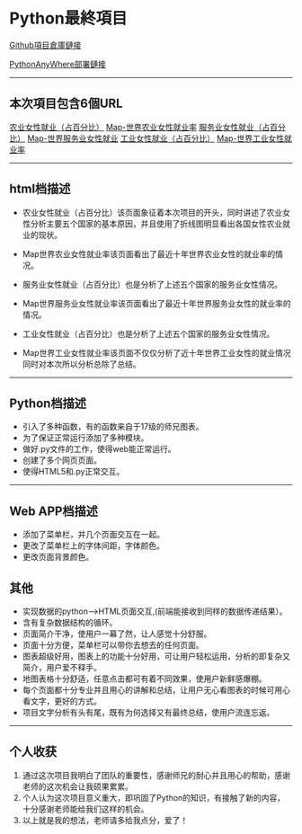 # Python最終項目

[Github項目倉庫鏈接](https://github.com/ldfc/2020python.end)

[PythonAnyWhere部署鏈接](http://ldfckk.pythonanywhere.com/)

---------------------------------------------------------------------------

## 本次項目包含6個URL

[农业女性就业（占百分比）](http://ldfckk.pythonanywhere.com/)
[Map-世界农业女性就业率](http://ldfckk.pythonanywhere.com/1)
[服务业女性就业（占百分比）](http://ldfckk.pythonanywhere.com/2)
[Map-世界服务业女性就业](http://ldfckk.pythonanywhere.com/3)
[工业女性就业（占百分比）](http://ldfckk.pythonanywhere.com/4)
[Map-世界工业女性就业率](http://ldfckk.pythonanywhere.com/5)

---------------------------------------------------------------------------

## html档描述

- 农业女性就业（占百分比）该页面象征着本次项目的开头，同时讲述了农业女性分析主要五个国家的基本原因，并且使用了折线图明显看出各国女性农业就业的现状。

- Map世界农业女性就业率该页面看出了最近十年世界农业女性的就业率的情况。

- 服务业女性就业（占百分比）也是分析了上述五个国家的服务业女性情况。

- Map世界服务业女性就业率该页面看出了最近十年世界服务业女性的就业率的情况。

- 工业女性就业（占百分比）也是分析了上述五个国家的服务业女性情况。

- Map世界工业女性就业率该页面不仅仅分析了近十年世界工业女性的就业情况同时对本次所以分析总除了总结。

---------------------------------------------------------------------------

## Python档描述

- 引入了多种函数，有的函数来自于17级的师兄图表。
- 为了保证正常运行添加了多种模块。
- 做好.py文件的工作，使得web能正常运行。
- 创建了多个网页页面。
- 使得HTML5和.py正常交互。

-----------------------------------------------------------------------

## Web APP档描述

- 添加了菜单栏，并几个页面交互在一起。
- 更改了菜单栏上的字体间距，字体颜色。
- 更改页面背景颜色。

## 其他

- 实现数据的python——>HTML页面交互,(前端能接收到同样的数据传递结果）。
- 含有复杂数据结构的循环。
- 页面简介干净，使用户一幕了然，让人感觉十分舒服。
- 页面十分方便，菜单栏可以带你去想去的任何页面。
- 图表超级好用，图表上的功能十分好用，可让用户轻松运用，分析的即复杂又简介，用户爱不释手。
- 地图表格十分舒适，任意点击都可有着不同效果，使用户新鲜感爆棚。
- 每个页面都十分专业并且用心的讲解和总结，让用户无心看图表的时候可用心看文字，更好的方式。
- 项目文字分析有头有尾，既有为何选择又有最终总结，使用户流连忘返。

---------------------------------------------------------------------------------

## 个人收获

1. 通过这次项目我明白了团队的重要性，感谢师兄的耐心并且用心的帮助，感谢老师的这次机会让我硕果累累。
2. 个人认为这次项目意义重大，即巩固了Python的知识，有接触了新的内容，十分感谢老师能给我们这样的机会。
3. 以上就是我的想法，老师请多给我点分，爱了！

